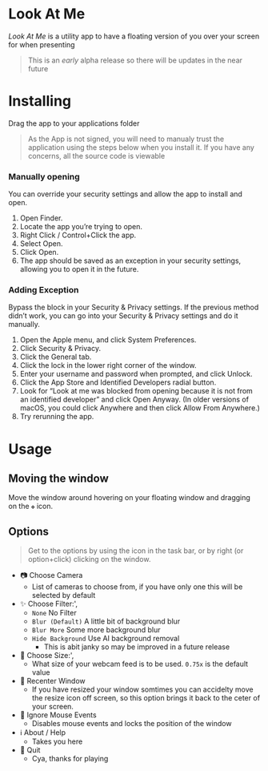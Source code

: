 # Look At Me

_Look At Me_ is a utility app to have a floating version of you over your screen for when presenting

> This is an _early_ alpha release so there will be updates in the near future

# Installing

Drag the app to your applications folder

> As the App is not signed, you will need to manualy trust the application using the steps below when you install it.
> If you have any concerns, all the source code is viewable

### Manually opening

You can override your security settings and allow the app to install and open.

1. Open Finder.
2. Locate the app you’re trying to open.
3. Right Click / Control+Click the app.
4. Select Open.
5. Click Open.
6. The app should be saved as an exception in your security settings, allowing you to open it in the future.

### Adding Exception

Bypass the block in your Security & Privacy settings. If the previous method didn’t work, you can go into your Security & Privacy settings and do it manually.

1. Open the Apple menu, and click System Preferences.
2. Click Security & Privacy.
3. Click the General tab.
4. Click the lock in the lower right corner of the window.
5. Enter your username and password when prompted, and click Unlock.
6. Click the App Store and Identified Developers radial button.
7. Look for “Look at me was blocked from opening because it is not from an identified developer” and click Open Anyway. (In older versions of macOS, you could click Anywhere and then click Allow From Anywhere.)
8. Try rerunning the app.

# Usage

## Moving the window

Move the window around hovering on your floating window and dragging on the `✥` icon.

## Options

> Get to the options by using the icon in the task bar, or by right (or option+click) clicking on the window.

- 📷 Choose Camera
  -  List of cameras to choose from, if you have only one this will be selected by default
- ✨ Choose Filter:', 
    - `None` No Filter
    - `Blur (Default)` A little bit of background blur
    - `Blur More` Some more background blur
    - `Hide Background` Use AI background removal
        - This is abit janky so may be improved in a future release
- 📏 Choose Size:',
    -  What size of your webcam feed is to be used. `0.75x` is the default value
- 🤷 Recenter Window
    - If you have resized your window somtimes you can accidelty move the resize icon off screen, so this option brings it back to the ceter of your screen.
- 🐁 Ignore Mouse Events
    - Disables mouse events and locks the position of the window
- ℹ️ About / Help
    - Takes you here
- 🚪 Quit
    - Cya, thanks for playing